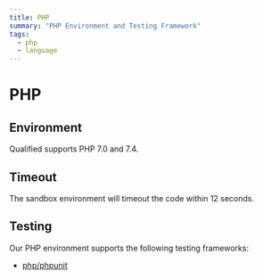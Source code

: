 ```yaml
---
title: PHP
summary: "PHP Environment and Testing Framework"
tags:
  - php
  - language
---
```


# PHP

## Environment

Qualified supports PHP 7.0 and 7.4.

## Timeout

The sandbox environment will timeout the code within 12 seconds.

## Testing

Our PHP environment supports the following testing frameworks:

- [php/phpunit](/reference/languages/php/phpunit)
